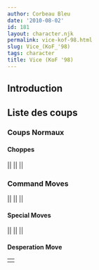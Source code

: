```yaml
---
author: Corbeau Bleu
date: '2010-08-02'
id: 181
layout: character.njk
permalink: vice-kof-98.html
slug: Vice_(KoF_'98)
tags: character
title: Vice (KoF '98)
---
```


## Introduction

## Liste des coups

### Coups Normaux

#### Choppes

||
||
||

### Command Moves

||
||
||

#### Special Moves

||
||
||

#### Desperation Move

|     |
|-----|
|     |